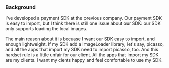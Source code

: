 ### Background
I've developed a payment SDK at the previous company. Our payment SDK is easy to import, but I think there is still one issue about our SDK: our SDK only supports loading the local images. 

The main reason about it is becuase I want our SDK easy to import, and enough lightweight. If my SDK add a ImageLoader library, let's say, picasso, and all the apps that import my SDK need to import picasso, too. And this hardset rule is a little unfair for our client. All the apps that import my SDK are my clients. I want my cients happy and feel comfortable to use my SDK.

